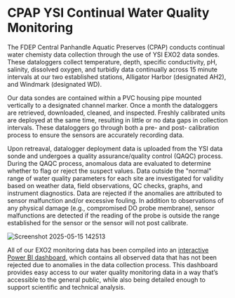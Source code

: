 # CPAP YSI Continual Water Quality Monitoring

The FDEP Central Panhandle Aquatic Preserves (CPAP) conducts continual water chemisty data collection through the use of YSI EXO2 data sondes. These dataloggers collect temperature, depth, specific conductivity, pH, salinity, dissolved oxygen, and turbidiy data continually across 15 minute intervals at our two established stations, Alligator Harbor (designated AH2), and Windmark (designated WD).

Our data sondes are contained within a PVC housing pipe mounted vertically to a designated channel marker. Once a month the dataloggers are retrieved, downloaded, cleaned, and inspected. Freshly calibrated units are deployed at the same time, resulting in little or no data gaps in collection intervals. These dataloggers go through both a pre- and post- calibration process to ensure the sensors are accurately recording data. 

Upon retreaval, datalogger deployment data is uploaded from the YSI data sonde and undergoes a quality assurance/quality control (QAQC) process. During the QAQC process, anomalous data are evaluated to determine whether to flag or reject the suspect values. Data outside the "normal" range of water quality parameters for each site are investigated for validity based on weather data, field observations, QC checks, graphs, and instrument diagnostics. Data are rejected if the anomalies are attributed to sensor malfunction and/or excessive fouling. In addition to observations of any physical damage (e.g., compromised DO probe membrane), sensor malfunctions are detected if the reading of the probe is outside the range established for the sensor or the sensor will not post calibrate.

![Screenshot 2025-05-15 142513](https://github.com/user-attachments/assets/5fca3972-e1d4-413a-855c-37eb14de9bfd)

All of our EXO2 monitoring data has been compiled into an [interactive Power BI dashboard](https://app.powerbi.com/view?r=eyJrIjoiZGUzNTIyZGMtNjhjMy00NWVmLWJmMGItMmQ3ZWZjZTkxMjY5IiwidCI6ImI2MjAxOTYwLTQ1YmEtNGI3OC1iMDgwLWYxYzQzM2ZmNmUzNiIsImMiOjZ9), which contains all observed data that has not been rejected due to anomalies in the data collection process. This dashboard provides easy access to our water quality monitoring data in a way that’s accessible to the general public, while also being detailed enough to support scientific and technical analysis.

